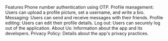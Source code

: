 Features
Phone number authentication using OTP.
Profile management: Users can upload a profile picture, set a username, and write a bio.
Messaging: Users can send and receive messages with their friends.
Profile editing: Users can edit their profile details.
Log out: Users can securely log out of the application.
About Us: Information about the app and its developers.
Privacy Policy: Details about the app's privacy practices.
